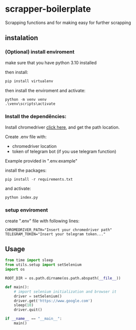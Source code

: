 # scrapper-boilerplate


Scrapping functions and for making easy for further scrapping

## instalation

### (Optional) install enviroment

make sure that you have python 3.10 installed

then install:

```python
pip install virtualenv
```

then install the enviroment and activate:

```python
python -m venv venv
.\venv\scripts\activate
```

### Install the dependêncies:

Install chromedriver [click here](https://chromedriver.chromium.org/downloads), and get the path location.

Create .env file with:

- chromedriver location
- token of telegram bot (if you use telegram function)

Example provided in ".env.example"

install the packages:

```python
pip install -r requirements.txt
```
and activate:
 
```python
python index.py
```

### setup enviroment

create ".env" file with following lines:

```env
CHROMEDRIVER_PATH="Insert your chromedriver path"
TELEGRAM_TOKEN="Insert your telegram token..."
```

## Usage 

```python
from time import sleep
from utils.setup import setSelenium
import os

ROOT_DIR = os.path.dirname(os.path.abspath(__file__))

def main():
    # import selenium initialization and browser it
    driver = setSelenium()
    driver.get('https://www.google.com')
    sleep(10)
    driver.quit()

if __name__ == "__main__":
    main()

```